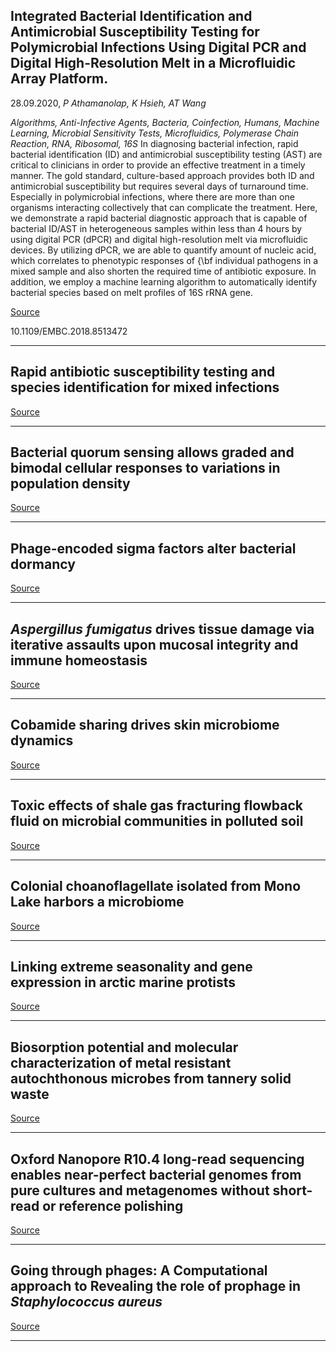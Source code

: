 ## Integrated Bacterial Identification and Antimicrobial Susceptibility Testing for Polymicrobial Infections Using Digital PCR and Digital High-Resolution Melt in a Microfluidic Array Platform.
 28.09.2020, _P Athamanolap, K Hsieh, AT Wang_


_Algorithms, Anti-Infective Agents, Bacteria, Coinfection, Humans, Machine Learning, Microbial Sensitivity Tests, Microfluidics, Polymerase Chain Reaction, RNA, Ribosomal, 16S_
In diagnosing bacterial infection, rapid bacterial identification (ID) and antimicrobial susceptibility testing (AST) are critical to clinicians in order to provide an effective treatment in a timely manner. The gold standard, culture-based approach provides both ID and antimicrobial susceptibility but requires several days of turnaround time. Especially in polymicrobial infections, where there are more than one organisms interacting collectively that can complicate the treatment. Here, we demonstrate a rapid bacterial diagnostic approach that is capable of bacterial ID/AST in heterogeneous samples within less than 4 hours by using digital PCR (dPCR) and digital high-resolution melt via microfluidic devices. By utilizing dPCR, we are able to quantify amount of nucleic acid, which correlates to phenotypic responses of {\bf individual pathogens in a mixed sample and also shorten the required time of antibiotic exposure. In addition, we employ a machine learning algorithm to automatically identify bacterial species based on melt profiles of 16S rRNA gene.

[Source](https://www.biorxiv.org/content/10.1101/2021.11.10.468026v1.abstract?%3Fcollection=)

10.1109/EMBC.2018.8513472

---

## Rapid antibiotic susceptibility testing and species identification for mixed infections

[Source](https://www.biorxiv.org/content/10.1101/2021.11.10.468026v1.abstract?%3Fcollection=)

---

## Bacterial quorum sensing allows graded and bimodal cellular responses to variations in population density

[Source](https://www.biorxiv.org/content/10.1101/850297v2.abstract?%3Fcollection=)

---

## Phage-encoded sigma factors alter bacterial dormancy

[Source](https://www.biorxiv.org/content/10.1101/2021.11.12.468384v1.abstract?%3Fcollection=)

---

## <em>Aspergillus fumigatus</em> drives tissue damage via iterative assaults upon mucosal integrity and immune homeostasis

[Source](https://www.biorxiv.org/content/10.1101/2021.11.09.468003v1.abstract?%3Fcollection=)

---

## Cobamide sharing drives skin microbiome dynamics

[Source](https://www.biorxiv.org/content/10.1101/2020.12.02.407395v2.abstract?%3Fcollection=)

---

## Toxic effects of shale gas fracturing flowback fluid on microbial communities in polluted soil

[Source](https://link.springer.com/article/10.1007%2Fs10661-021-09544-7)

---

## Colonial choanoflagellate isolated from Mono Lake harbors a microbiome

[Source](https://www.biorxiv.org/content/10.1101/2021.03.30.437421v5.abstract?%3Fcollection=)

---

## Linking extreme seasonality and gene expression in arctic marine protists

[Source](https://www.biorxiv.org/content/10.1101/2021.11.11.467955v1.abstract?%3Fcollection=)

---

## Biosorption potential and molecular characterization of metal resistant autochthonous microbes from tannery solid waste

[Source](https://www.biorxiv.org/content/10.1101/2021.11.12.468455v1.abstract?%3Fcollection=)

---

## Oxford Nanopore R10.4 long-read sequencing enables near-perfect bacterial genomes from pure cultures and metagenomes without short-read or reference polishing

[Source](https://www.biorxiv.org/content/10.1101/2021.10.27.466057v2.abstract?%3Fcollection=)

---

## Going through phages: A Computational approach to Revealing the role of prophage in <em>Staphylococcus aureus</em>

[Source](https://www.biorxiv.org/content/10.1101/2021.11.10.468171v1.abstract?%3Fcollection=)

---

